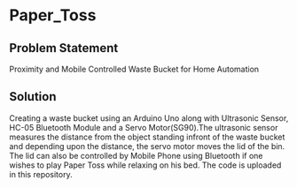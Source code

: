 # Paper_Toss
## Problem Statement
Proximity and Mobile Controlled Waste Bucket for Home Automation
## Solution
Creating a waste bucket using an Arduino Uno along with Ultrasonic Sensor, HC-05 Bluetooth Module and a Servo Motor(SG90).The ultrasonic sensor measures the distance from the object standing infront of the waste bucket and depending upon the distance, the servo motor moves the lid of the bin. The lid can also be controlled by Mobile Phone using Bluetooth if one wishes to play Paper Toss while relaxing on his bed. The code is uploaded in this repository. 
